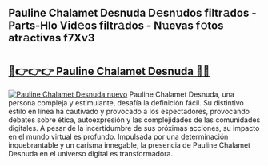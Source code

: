 ## Pauline Chalamet Desnuda D𝚎sn𝚞dos filtr𝚊dos - Parts-Hlo Vid𝚎os filtr𝚊dos - N𝚞evas f𝚘tos atr𝚊ctivas f7Xv3

# <h2><a href="http://mb4yyr.tromn.icu/?c=Pauline+Chalamet+Desnuda">🔗👉👉👉 Pauline Chalamet Desnuda 🔗🔗</a></h2>

[![Pauline Chalamet Desnuda nuevo](https://i.imgur.com/pEAQMta.gif)](http://mb4yyr.tromn.icu/?c=Pauline+Chalamet+Desnuda)
Pauline Chalamet Desnuda, una persona compleja y estimulante, desafía la definición fácil. Su distintivo estilo en línea ha cautivado y provocado a los espectadores, provocando debates sobre ética, autoexpresión y las complejidades de las comunidades digitales. A pesar de la incertidumbre de sus próximas acciones, su impacto en el mundo virtual es profundo. Impulsada por una determinación inquebrantable y un carisma innegable, la presencia de Pauline Chalamet Desnuda en el universo digital es transformadora.
